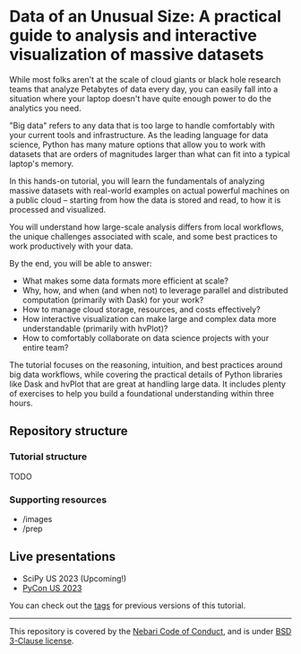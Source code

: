 # Data of an Unusual Size: A practical guide to analysis and interactive visualization of massive datasets

While most folks aren't at the scale of cloud giants or black hole research teams that analyze Petabytes of data every day, you can easily fall into a situation where your laptop doesn't have quite enough power to do the analytics you need.

"Big data" refers to any data that is too large to handle comfortably with your current tools and infrastructure. As the leading language for data science, Python has many mature options that allow you to work with datasets that are orders of magnitudes larger than what can fit into a typical laptop's memory.

In this hands-on tutorial, you will learn the fundamentals of analyzing massive datasets with real-world examples on actual powerful machines on a public cloud – starting from how the data is stored and read, to how it is processed and visualized.

You will understand how large-scale analysis differs from local workflows, the unique challenges associated with scale, and some best practices to work productively with your data.

By the end, you will be able to answer:

- What makes some data formats more efficient at scale?
- Why, how, and when (and when not) to leverage parallel and distributed computation (primarily with Dask) for your work?
- How to manage cloud storage, resources, and costs effectively?
- How interactive visualization can make large and complex data more understandable (primarily with hvPlot)?
- How to comfortably collaborate on data science projects with your entire team?

The tutorial focuses on the reasoning, intuition, and best practices around big data workflows, while covering the practical details of Python libraries like Dask and hvPlot that are great at handling large data. It includes plenty of exercises to help you build a foundational understanding within three hours.

## Repository structure

### Tutorial structure

TODO

### Supporting resources

* /images
* /prep

## Live presentations

* SciPy US 2023 (Upcoming!)
* [PyCon US 2023](https://us.pycon.org/2023/schedule/presentation/64/)

You can check out the [tags](todo) for previous versions of this tutorial.

---

This repository is covered by the [Nebari Code of Conduct](https://github.com/nebari-dev/governance/blob/main/CODE_OF_CONDUCT.md),
and is under [BSD 3-Clause license](https://github.com/nebari-dev/nebari/blob/develop/LICENSE).
